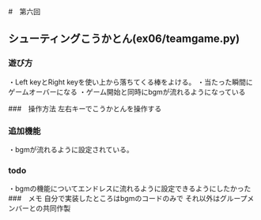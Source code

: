 #　第六回
## シューティングこうかとん(ex06/teamgame.py)
### 遊び方
・Left keyとRight keyを使い上から落ちてくる棒をよける。
・当たった瞬間にゲームオーバーになる
・ゲーム開始と同時にbgmが流れるようになっている

###　操作方法
左右キーでこうかとんを操作する
### 追加機能
・bgmが流れるように設定されている。
### todo
・bgmの機能についてエンドレスに流れるように設定できるようにしたかった
###　メモ
自分で実装したところはbgmのコードのみで
それ以外はグループメンバーとの共同作製
